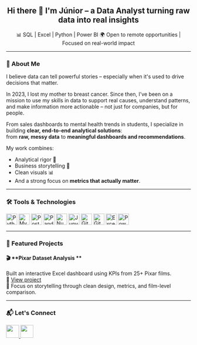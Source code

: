 <h2 align="center">Hi there 👋 I'm Júnior – a Data Analyst turning raw data into real insights</h2>

<p align="center">
  📊 SQL | Excel | Python | Power BI  
  🌍 Open to remote opportunities | Focused on real-world impact
</p>

---

### 🧠 About Me

I believe data can tell powerful stories – especially when it's used to drive decisions that matter.

In 2023, I lost my mother to breast cancer. Since then, I’ve been on a mission to use my skills in data to support real causes, understand patterns, and make information more actionable – not just for companies, but for people.

From sales dashboards to mental health trends in students, I specialize in building **clear, end-to-end analytical solutions**:  
from **raw, messy data** to **meaningful dashboards and recommendations**.

My work combines:
- Analytical rigor 🧠  
- Business storytelling 🧾  
- Clean visuals 📊  
- And a strong focus on **metrics that actually matter**.

---

### 🛠️ Tools & Technologies

<p align="left">
  <img src="https://cdn.jsdelivr.net/gh/devicons/devicon/icons/python/python-original.svg" height="30" alt="Python" />
  <img src="https://cdn.jsdelivr.net/gh/devicons/devicon/icons/mysql/mysql-original.svg" height="30" alt="MySQL" />
  <img src="https://cdn.jsdelivr.net/gh/devicons/devicon/icons/postgresql/postgresql-original.svg" height="30" alt="PostgreSQL" />
  <img src="https://cdn.jsdelivr.net/gh/devicons/devicon/icons/pandas/pandas-original.svg" height="30" alt="Pandas" />
  <img src="https://cdn.jsdelivr.net/gh/devicons/devicon/icons/numpy/numpy-original.svg" height="30" alt="NumPy" />
  <img src="https://cdn.jsdelivr.net/gh/devicons/devicon/icons/jupyter/jupyter-original.svg" height="30" alt="Jupyter" />
  <img src="https://cdn.jsdelivr.net/gh/devicons/devicon/icons/git/git-original.svg" height="30" alt="Git" />
  <img src="https://cdn.jsdelivr.net/gh/devicons/devicon/icons/github/github-original.svg" height="30" alt="GitHub" />
  <img src="https://www.vectorlogo.zone/logos/microsoft_excel/microsoft_excel-icon.svg" height="30" alt="Excel" />
  <img src="https://www.vectorlogo.zone/logos/microsoft_powerbi/microsoft_powerbi-icon.svg" height="30" alt="Power BI" />
</p>

---

### 📌 Featured Projects


#### 🎬 **Pixar Dataset Analysis **
Built an interactive Excel dashboard using KPIs from 25+ Pixar films.  
🔗 [View project](https://github.com/Claudenilsonjunior/Pixar-Data-Analysis)  
📌 Focus on storytelling through clean design, metrics, and film-level comparison.

---

### 📬 Let's Connect

<p align="left">
  <a href="mailto:claudenilsonjunior2@gmail.com">
    <img src="https://img.shields.io/static/v1?message=Gmail&logo=gmail&label=&color=D14836&logoColor=white&labelColor=&style=for-the-badge" height="35" />
  </a>
  <a href="https://www.linkedin.com/in/claudenilson-junior" target="_blank">
    <img src="https://img.shields.io/static/v1?message=LinkedIn&logo=linkedin&label=&color=0077B5&logoColor=white&labelColor=&style=for-the-badge" height="35" />
  </a>
</p>
